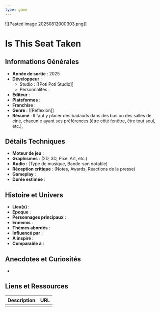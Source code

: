 ```yaml
---
type: game
---
```

![[Pasted image 20250812000303.png]]
# Is This Seat Taken

## Informations Générales

- **Année de sortie** : 2025
- **Développeur** : 
	- Studio : [[Poti Poti Studio]]
	- Personnalités : 
- **Éditeur** : 
- **Plateformes** : 
- **Franchise** : 
- **Genre** : [[Réflexion]]
- **Résumé** : Il faut y placer des badauds dans des bus ou des salles de ciné, chacun·e ayant ses préférences (être côté fenêtre, être tout seul, etc.),

## Détails Techniques
- **Moteur de jeu** : 
- **Graphismes** : (2D, 3D, Pixel Art, etc.)
- **Audio** : (Type de musique, Bande-son notable)
- **Réception critique** : (Notes, Awards, Réactions de la presse)
- **Gameplay** :
- **Durée estimée** : 

## Histoire et Univers
- **Lieu(x)** : 
- **Epoque** : 
- **Personnages principaux** : 
- **Ennemis** :
- **Thèmes abordés** : 
- **Influencé par** :
- **A inspiré** : 
- **Comparable à** :
## Anecdotes et Curiosités
- 
## Liens et Ressources

| Description | URL |
| ----------- | --- |
|             |     |
